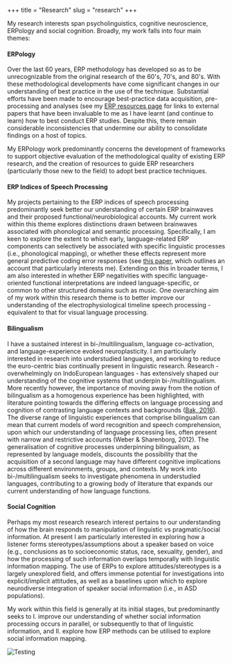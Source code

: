 +++
title = "Research"
slug = "research"
+++

My research interests span psycholinguistics, cognitive neuroscience, ERPology and social cognition. Broadly, my work falls into four main themes:

#### ERPology

Over the last 60 years, ERP methodology has developed so as to be unrecognizable from the original research of the 60's, 70's, and 80's. With these methodological developments have come significant changes in our understanding of best practice in the use of the technique. 
Substantial efforts have been made to encourage best-practice data acquisition, pre-processing and analyses (see my [ERP resources page](https://j-lewen.github.io/erp/docs/table-of-contents/external/) for links to external papers that have been invaluable to me as I have learnt (and continue to learn) how to best conduct ERP studies. Despite this, there remain considerable inconsistencies that undermine our ability to consolidate findings on a host of topics.

My ERPology work predominantly concerns the development of frameworks to support objective evaluation of the methodological quality of existing ERP research, and the creation of resources to guide ERP researchers (particularly those new to the field) to adopt best practice techniques.

#### ERP Indices of Speech Processing

My projects pertaining to the ERP indices of speech processing predominantly seek better our understanding of certain ERP brainwaves and their proposed functional/neurobiological accounts. My current work within this theme explores distinctions drawn between brainwaves associated with phonological and semantic processing. Specifically, I am keen to explore the extent to which early, language-related ERP components can selectively be associated with specific linguistic processes (i.e., phonological mapping), or whether these effects represent more general predictive coding error responses (see [this paper](https://www.frontiersin.org/articles/10.3389/fpsyg.2019.00298/full), which outlines an account that particularly interests me). Extending on this in broader terms, I am also interested in whether ERP negativities with specific language-oriented functional interpretations are indeed language-specific, or common to other structured domains such as music. One overarching aim of my work within this research theme is to better improve our understanding of the electrophysiological timeline speech processing - equivalent to that for visual language processing.

#### Bilingualism

I have a sustained interest in bi-/multilingualism, language co-activation, and language-experience evoked neuroplasticity. I am particularly interested in research into understudied languages, and working to reduce the euro-centric bias continually present in linguistic research. 
Research - overwhelmingly on IndoEuropean languages - has extensively shaped our understanding of the cognitive systems that underpin bi-/multilingualism. More recently however, the importance of moving away from the notion of bilingualism as a homogenous experience has been highlighted, with literature pointing towards the differing effects on language processing and cognition of contrasting language contexts and backgrounds ([Bak, 2016](https://www.semanticscholar.org/paper/Cooking-Pasta-in-La-Paz-%3A-Bilingualism-%2C-Bias-and-Paz/c039964b41772a93c16ea1016aaf99c2128861f4)). The diverse range of linguistic experiences that comprise bilingualism can mean that current models of word recognition and speech comprehension, upon which our understanding of language processing lies, often present with narrow and restrictive accounts (Weber & Sharenborg, 2012). The generalisation of cognitive processes underpinning bilingualism, as represented by language models, discounts the possibility that the acquisition of a second language may have different cognitive implications across different environments, groups, and contexts. My work into bi-/multilingualism seeks to  investigate phenomena in understudied languages, contributing to a growing body of literature that expands our current understanding of how language functions.


#### Social Cognition

Perhaps my most research research interest pertains to our understanding of how the brain responds to manipulation of linguistic vs pragmatic/social information. At present I am particularly interested in exploring how a listener forms stereotypes/assumptions about a speaker based on voice (e.g., conclusions as to socioeconomic status, race, sexuality, gender), and how the processing of such information
overlaps temporally with linguistic information mapping. The use of ERPs to explore attitudes/stereotypes is a largely unexplored field, and offers immense potential for investigations into explicit/implicit attitudes, as well as a baselines upon which to explore neurodiverse integration of 
speaker social information (i.e., in ASD populations).

My work within this field is generally at its initial stages, but predominantly seeks to I. improve our understanding of whether social information processing occurs in parallel, or subsequently to that of linguistic information, and II. explore how ERP methods can be utilised to explore social information mapping.



![Testing](/images/EEG.jpeg)